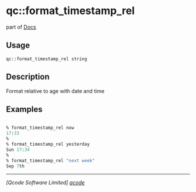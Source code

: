 qc::format_timestamp_rel
========================

part of [Docs](.)

Usage
-----
`qc::format_timestamp_rel string`

Description
-----------
Format relative to age with date and time

Examples
--------
```tcl

% format_timestamp_rel now
17:33
%
% format_timestamp_rel yesterday
Sun 17:34
%
% format_timestamp_rel "next week"
Sep 7th

```

----------------------------------
*[Qcode Software Limited] [qcode]*

[qcode]: http://www.qcode.co.uk "Qcode Software"